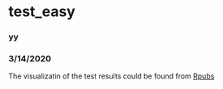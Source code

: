 # test_easy
### yy
### 3/14/2020
The visualizatin of the test results could be found from 
[Rpubs](https://rpubs.com/yzy0014/584976) 
